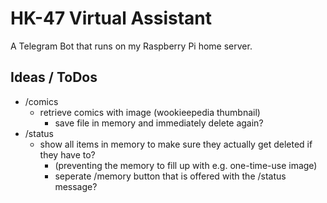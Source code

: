 # HK-47 Virtual Assistant

A Telegram Bot that runs on my Raspberry Pi home server.  

## Ideas / ToDos 

- /comics 
  - retrieve comics with image (wookieepedia thumbnail)
    - save file in memory and immediately delete again?
- /status
  - show all items in memory to make sure they actually get deleted if they have to?
    - (preventing the memory to fill up with e.g. one-time-use image)
    - seperate /memory button that is offered with the /status message?
